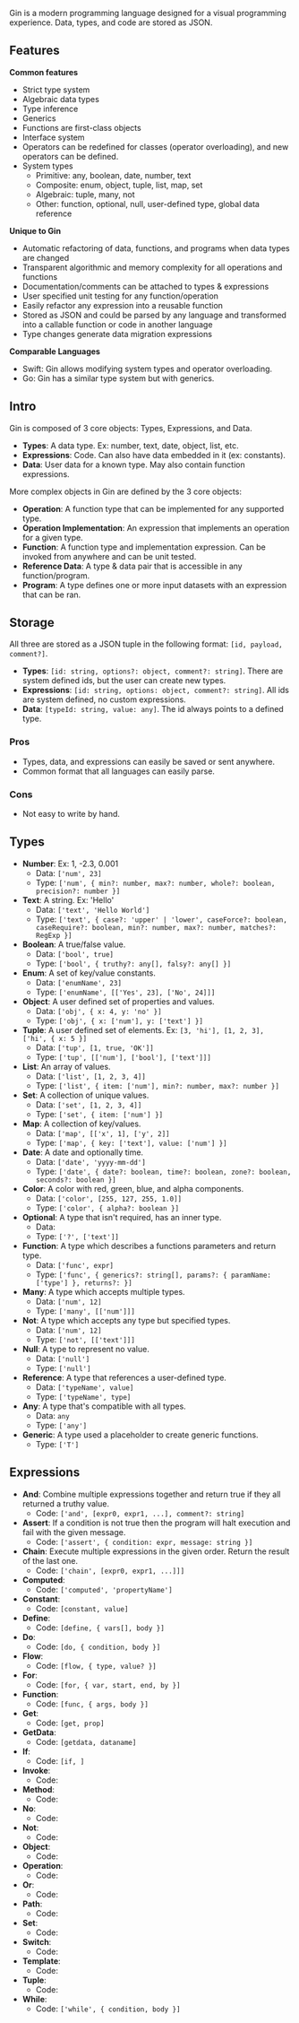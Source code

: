 Gin is a modern programming language designed for a visual programming experience. Data, types, and code are stored as JSON.

## Features

**Common features**
- Strict type system
- Algebraic data types
- Type inference
- Generics
- Functions are first-class objects
- Interface system
- Operators can be redefined for classes (operator overloading), and new operators can be defined.
- System types
  - Primitive: any, boolean, date, number, text
  - Composite: enum, object, tuple, list, map, set
  - Algebraic: tuple, many, not
  - Other: function, optional, null, user-defined type, global data reference

**Unique to Gin**
- Automatic refactoring of data, functions, and programs when data types are changed
- Transparent algorithmic and memory complexity for all operations and functions
- Documentation/comments can be attached to types & expressions
- User specified unit testing for any function/operation
- Easily refactor any expression into a reusable function
- Stored as JSON and could be parsed by any language and transformed into a callable function or code in another language
- Type changes generate data migration expressions

**Comparable Languages**
- Swift: Gin allows modifying system types and operator overloading.
- Go: Gin has a similar type system but with generics. 

## Intro

Gin is composed of 3 core objects: Types, Expressions, and Data.

- **Types**: A data type. Ex: number, text, date, object, list, etc.
- **Expressions**: Code. Can also have data embedded in it (ex: constants).
- **Data**: User data for a known type. May also contain function expressions.

More complex objects in Gin are defined by the 3 core objects:

- **Operation**: A function type that can be implemented for any supported type.
- **Operation Implementation**: An expression that implements an operation for a given type.
- **Function**: A function type and implementation expression. Can be invoked from anywhere and can be unit tested.
- **Reference Data**: A type & data pair that is accessible in any function/program.
- **Program**: A type defines one or more input datasets with an expression that can be ran.

## Storage

All three are stored as a JSON tuple in the following format: `[id, payload, comment?]`.

- **Types**: `[id: string, options?: object, comment?: string]`. There are system defined ids, but the user can create new types.
- **Expressions**: `[id: string, options: object, comment?: string]`. All ids are system defined, no custom expressions.
- **Data**: `[typeId: string, value: any]`. The id always points to a defined type.

### Pros
- Types, data, and expressions can easily be saved or sent anywhere.
- Common format that all languages can easily parse.

### Cons
- Not easy to write by hand.

## Types

- **Number**: Ex: 1, -2.3, 0.001
  - Data: `['num', 23]`
  - Type: `['num', { min?: number, max?: number, whole?: boolean, precision?: number }]`
- **Text**: A string. Ex: 'Hello'
  - Data: `['text', 'Hello World']`
  - Type: `['text', { case?: 'upper' | 'lower', caseForce?: boolean, caseRequire?: boolean, min?: number, max?: number, matches?: RegExp }]`
- **Boolean**: A true/false value.
  - Data: `['bool', true]`
  - Type: `['bool', { truthy?: any[], falsy?: any[] }]`
- **Enum**: A set of key/value constants. 
  - Data: `['enumName', 23]`
  - Type: `['enumName', [['Yes', 23], ['No', 24]]]`
- **Object**: A user defined set of properties and values.
  - Data: `['obj', { x: 4, y: 'no' }]`
  - Type: `['obj', { x: ['num'], y: ['text'] }]`
- **Tuple**: A user defined set of elements. Ex: `[3, 'hi'], [1, 2, 3], ['hi', { x: 5 }]`
  - Data: `['tup', [1, true, 'OK']]`
  - Type: `['tup', [['num'], ['bool'], ['text']]]`
- **List**: An array of values.
  - Data: `['list', [1, 2, 3, 4]]`
  - Type: `['list', { item: ['num'], min?: number, max?: number }]`
- **Set**: A collection of unique values.
  - Data: `['set', [1, 2, 3, 4]]`
  - Type: `['set', { item: ['num'] }]`
- **Map**: A collection of key/values.
  - Data: `['map', [['x', 1], ['y', 2]]`
  - Type: `['map', { key: ['text'], value: ['num'] }]`
- **Date**: A date and optionally time.
  - Data: `['date', 'yyyy-mm-dd']`
  - Type: `['date', { date?: boolean, time?: boolean, zone?: boolean, seconds?: boolean }]`
- **Color**: A color with red, green, blue, and alpha components.
  - Data: `['color', [255, 127, 255, 1.0]]`
  - Type: `['color', { alpha?: boolean }]`
- **Optional**: A type that isn't required, has an inner type.
  - Data: ` `
  - Type: `['?', ['text']]`
- **Function**: A type which describes a functions parameters and return type.
  - Data: `['func', expr]`
  - Type: `['func', { generics?: string[], params?: { paramName: ['type'] }, returns?: }]`
- **Many**: A type which accepts multiple types.
  - Data: `['num', 12]`
  - Type: `['many', [['num']]]`
- **Not**: A type which accepts any type but specified types.
  - Data: `['num', 12]`
  - Type: `['not', [['text']]]`
- **Null**: A type to represent no value.
  - Data: `['null']`
  - Type: `['null']`
- **Reference**: A type that references a user-defined type.
  - Data: `['typeName', value]`
  - Type: `['typeName', type]`
- **Any**: A type that's compatible with all types.
  - Data: `any`
  - Type: `['any']`
- **Generic**: A type used a placeholder to create generic functions.
  - Type: `['T']`

## Expressions

- **And**: Combine multiple expressions together and return true if they all returned a truthy value.
  - Code: `['and', [expr0, expr1, ...], comment?: string]`
- **Assert**: If a condition is not true then the program will halt execution and fail with the given message.
  - Code: `['assert', { condition: expr, message: string }]`
- **Chain**: Execute multiple expressions in the given order. Return the result of the last one.
  - Code: `['chain', [expr0, expr1, ...]]]`
- **Computed**: 
  - Code: `['computed', 'propertyName']`
- **Constant**: 
  - Code: `[constant, value]`
- **Define**: 
  - Code: `[define, { vars[], body }]`
- **Do**: 
  - Code: `[do, { condition, body }]`
- **Flow**: 
  - Code: `[flow, { type, value? }]`
- **For**: 
  - Code: `[for, { var, start, end, by }]`
- **Function**: 
  - Code: `[func, { args, body }]`
- **Get**: 
  - Code: `[get, prop]`
- **GetData**: 
  - Code: `[getdata, dataname]`
- **If**: 
  - Code: `[if, ]`
- **Invoke**:
  - Code: 
- **Method**:
  - Code: 
- **No**:
  - Code: 
- **Not**:
  - Code: 
- **Object**:
  - Code: 
- **Operation**:
  - Code: 
- **Or**:
  - Code: 
- **Path**:
  - Code: 
- **Set**:
  - Code: 
- **Switch**:
  - Code: 
- **Template**:
  - Code: 
- **Tuple**:
  - Code: 
- **While**:
  - Code: `['while', { condition, body }]`
